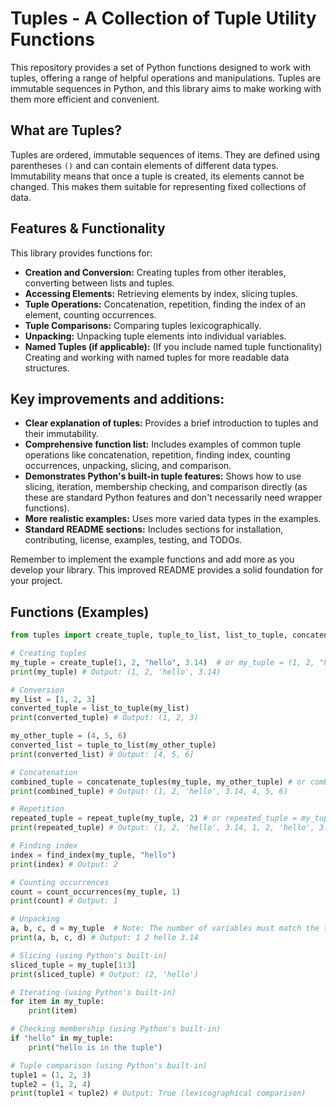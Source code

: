# Tuples - A Collection of Tuple Utility Functions

This repository provides a set of Python functions designed to work with tuples, offering a range of helpful operations and manipulations.  Tuples are immutable sequences in Python, and this library aims to make working with them more efficient and convenient.

## What are Tuples?

Tuples are ordered, immutable sequences of items. They are defined using parentheses `()` and can contain elements of different data types.  Immutability means that once a tuple is created, its elements cannot be changed.  This makes them suitable for representing fixed collections of data.

## Features & Functionality

This library provides functions for:

* **Creation and Conversion:**  Creating tuples from other iterables, converting between lists and tuples.
* **Accessing Elements:**  Retrieving elements by index, slicing tuples.
* **Tuple Operations:**  Concatenation, repetition, finding the index of an element, counting occurrences.
* **Tuple Comparisons:**  Comparing tuples lexicographically.
* **Unpacking:**  Unpacking tuple elements into individual variables.
* **Named Tuples (if applicable):**  (If you include named tuple functionality) Creating and working with named tuples for more readable data structures.

## Key improvements and additions:

* **Clear explanation of tuples:**  Provides a brief introduction to tuples and their immutability.
* **Comprehensive function list:** Includes examples of common tuple operations like concatenation, repetition, finding index, counting occurrences, unpacking, slicing, and comparison.
* **Demonstrates Python's built-in tuple features:** Shows how to use slicing, iteration, membership checking, and comparison directly (as these are standard Python features and don't necessarily need wrapper functions).
* **More realistic examples:**  Uses more varied data types in the examples.
* **Standard README sections:** Includes sections for installation, contributing, license, examples, testing, and TODOs.

Remember to implement the example functions and add more as you develop your library.  This improved README provides a solid foundation for your project.

## Functions (Examples)

```python
from tuples import create_tuple, tuple_to_list, list_to_tuple, concatenate_tuples, repeat_tuple, find_index, count_occurrences, unpack_tuple

# Creating tuples
my_tuple = create_tuple(1, 2, "hello", 3.14)  # or my_tuple = (1, 2, "hello", 3.14)
print(my_tuple) # Output: (1, 2, 'hello', 3.14)

# Conversion
my_list = [1, 2, 3]
converted_tuple = list_to_tuple(my_list)
print(converted_tuple) # Output: (1, 2, 3)

my_other_tuple = (4, 5, 6)
converted_list = tuple_to_list(my_other_tuple)
print(converted_list) # Output: [4, 5, 6]

# Concatenation
combined_tuple = concatenate_tuples(my_tuple, my_other_tuple) # or combined_tuple = my_tuple + my_other_tuple
print(combined_tuple) # Output: (1, 2, 'hello', 3.14, 4, 5, 6)

# Repetition
repeated_tuple = repeat_tuple(my_tuple, 2) # or repeated_tuple = my_tuple * 2
print(repeated_tuple) # Output: (1, 2, 'hello', 3.14, 1, 2, 'hello', 3.14)

# Finding index
index = find_index(my_tuple, "hello")
print(index) # Output: 2

# Counting occurrences
count = count_occurrences(my_tuple, 1)
print(count) # Output: 1

# Unpacking
a, b, c, d = my_tuple  # Note: The number of variables must match the tuple length.
print(a, b, c, d) # Output: 1 2 hello 3.14

# Slicing (using Python's built-in)
sliced_tuple = my_tuple[1:3]
print(sliced_tuple) # Output: (2, 'hello')

# Iterating (using Python's built-in)
for item in my_tuple:
    print(item)

# Checking membership (using Python's built-in)
if "hello" in my_tuple:
    print("hello is in the tuple")

# Tuple comparison (using Python's built-in)
tuple1 = (1, 2, 3)
tuple2 = (1, 2, 4)
print(tuple1 < tuple2) # Output: True (lexicographical comparison)
